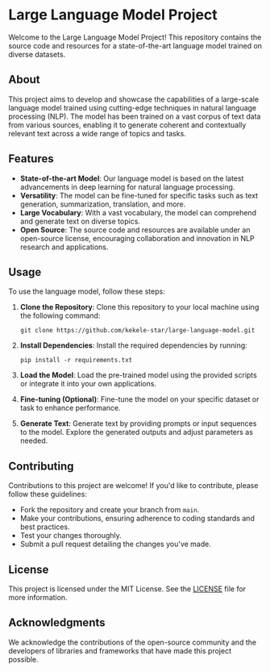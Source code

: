 # Large Language Model Project

Welcome to the Large Language Model Project! This repository contains the source code and resources for a state-of-the-art language model trained on diverse datasets.

## About

This project aims to develop and showcase the capabilities of a large-scale language model trained using cutting-edge techniques in natural language processing (NLP). The model has been trained on a vast corpus of text data from various sources, enabling it to generate coherent and contextually relevant text across a wide range of topics and tasks.

## Features

- **State-of-the-art Model**: Our language model is based on the latest advancements in deep learning for natural language processing.
- **Versatility**: The model can be fine-tuned for specific tasks such as text generation, summarization, translation, and more.
- **Large Vocabulary**: With a vast vocabulary, the model can comprehend and generate text on diverse topics.
- **Open Source**: The source code and resources are available under an open-source license, encouraging collaboration and innovation in NLP research and applications.

## Usage

To use the language model, follow these steps:

1. **Clone the Repository**: Clone this repository to your local machine using the following command:

    ```
    git clone https://github.com/kekele-star/large-language-model.git
    ```

2. **Install Dependencies**: Install the required dependencies by running:

    ```
    pip install -r requirements.txt
    ```

3. **Load the Model**: Load the pre-trained model using the provided scripts or integrate it into your own applications.

4. **Fine-tuning (Optional)**: Fine-tune the model on your specific dataset or task to enhance performance.

5. **Generate Text**: Generate text by providing prompts or input sequences to the model. Explore the generated outputs and adjust parameters as needed.

## Contributing

Contributions to this project are welcome! If you'd like to contribute, please follow these guidelines:

- Fork the repository and create your branch from `main`.
- Make your contributions, ensuring adherence to coding standards and best practices.
- Test your changes thoroughly.
- Submit a pull request detailing the changes you've made.

## License

This project is licensed under the MIT License. See the [LICENSE](LICENSE) file for more information.

## Acknowledgments

We acknowledge the contributions of the open-source community and the developers of libraries and frameworks that have made this project possible.
